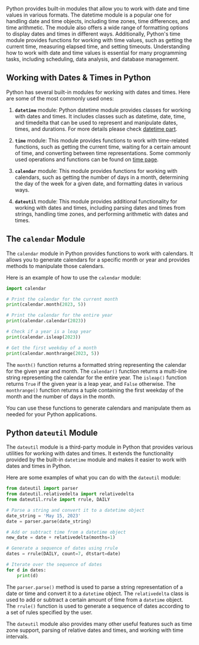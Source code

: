 Python provides built-in modules that allow you to work with date and time values in various formats. The datetime module is a popular one for handling date and time objects, including time zones, time differences, and time arithmetic. The module also offers a wide range of formatting options to display dates and times in different ways. Additionally, Python's time module provides functions for working with time values, such as getting the current time, measuring elapsed time, and setting timeouts. Understanding how to work with date and time values is essential for many programming tasks, including scheduling, data analysis, and database management.

## Working with Dates & Times in Python

Python has several built-in modules for working with dates and times. Here are some of the most commonly used ones:

1. **`datetime`** module: Python datetime module provides classes for working with dates and times. It includes classes such as datetime, date, time, and timedelta that can be used to represent and manipulate dates, times, and durations. For more details please check [datetime part](https://github.com/almargit/diveintopython/blob/datetime/learn/date/datetime.md).

2. **`time`** module: This module provides functions to work with time-related functions, such as getting the current time, waiting for a certain amount of time, and converting between time representations. Some commonly used operations and functions can be found on [time page](https://github.com/almargit/diveintopython/blob/datetime/learn/date/time.md).

3. **`calendar`** module: This module provides functions for working with calendars, such as getting the number of days in a month, determining the day of the week for a given date, and formatting dates in various ways.

4. **`dateutil`** module: This module provides additional functionality for working with dates and times, including parsing dates and times from strings, handling time zones, and performing arithmetic with dates and times.

## The `calendar` Module

The `calendar` module in Python provides functions to work with calendars. It allows you to generate calendars for a specific month or year and provides methods to manipulate those calendars.

Here is an example of how to use the `calendar` module:

```python
import calendar

# Print the calendar for the current month
print(calendar.month(2023, 5))

# Print the calendar for the entire year
print(calendar.calendar(2023))

# Check if a year is a leap year
print(calendar.isleap(2023))

# Get the first weekday of a month
print(calendar.monthrange(2023, 5))
```

The `month()` function returns a formatted string representing the calendar for the given year and month. The `calendar()` function returns a multi-line string representing the calendar for the entire year. The `isleap()` function returns `True` if the given year is a leap year, and `False` otherwise. The `monthrange()` function returns a tuple containing the first weekday of the month and the number of days in the month.

You can use these functions to generate calendars and manipulate them as needed for your Python applications.

## Python `dateutil` Module

The `dateutil` module is a third-party module in Python that provides various utilities for working with dates and times. It extends the functionality provided by the built-in `datetime` module and makes it easier to work with dates and times in Python.

Here are some examples of what you can do with the `dateutil` module:

```python
from dateutil import parser
from dateutil.relativedelta import relativedelta
from dateutil.rrule import rrule, DAILY

# Parse a string and convert it to a datetime object
date_string = 'May 15, 2023'
date = parser.parse(date_string)

# Add or subtract time from a datetime object
new_date = date + relativedelta(months=1)

# Generate a sequence of dates using rrule
dates = rrule(DAILY, count=7, dtstart=date)

# Iterate over the sequence of dates
for d in dates:
    print(d)
```

The `parser.parse()` method is used to parse a string representation of a date or time and convert it to a `datetime` object. The `relativedelta` class is used to add or subtract a certain amount of time from a `datetime` object. The `rrule()` function is used to generate a sequence of dates according to a set of rules specified by the user.

The `dateutil` module also provides many other useful features such as time zone support, parsing of relative dates and times, and working with time intervals.
